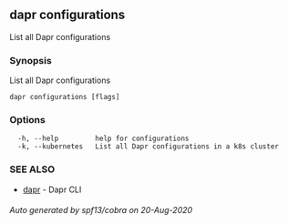 ## dapr configurations

List all Dapr configurations

### Synopsis

List all Dapr configurations

```
dapr configurations [flags]
```

### Options

```
  -h, --help         help for configurations
  -k, --kubernetes   List all Dapr configurations in a k8s cluster
```

### SEE ALSO

* [dapr](dapr.md)	 - Dapr CLI

###### Auto generated by spf13/cobra on 20-Aug-2020
